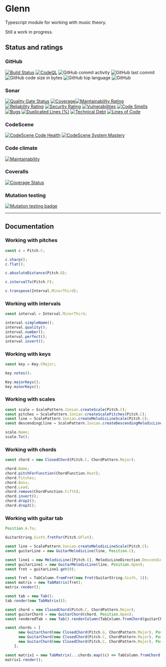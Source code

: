 # Glenn

Typescript module for working with music theory.

Still a work in progress.

## Status and ratings

### GitHub

[![Build Status](https://github.com/pedromsantos/glenn/actions/workflows/build.yml/badge.svg)](https://github.com/pedromsantos/glenn/actions/workflows/build.yml) [![CodeQL](https://github.com/pedromsantos/glenn/actions/workflows/codeql-analysis.yml/badge.svg)](https://github.com/pedromsantos/glenn/actions/workflows/codeql-analysis.yml)
![GitHub commit activity](https://img.shields.io/github/commit-activity/w/pedromsantos/glenn) ![GitHub last commit](https://img.shields.io/github/last-commit/pedromsantos/glenn) ![GitHub code size in bytes](https://img.shields.io/github/languages/code-size/pedromsantos/glenn)
![GitHub top language](https://img.shields.io/github/languages/top/pedromsantos/glenn) ![GitHub](https://img.shields.io/github/license/pedromsantos/glenn)

### Sonar

[![Quality Gate Status](https://sonarcloud.io/api/project_badges/measure?project=pedromsantos_glenn&metric=alert_status)](https://sonarcloud.io/summary/new_code?id=pedromsantos_glenn) [![Coverage](https://sonarcloud.io/api/project_badges/measure?project=pedromsantos_glenn&metric=coverage)](https://sonarcloud.io/summary/new_code?id=pedromsantos_glenn)[![Maintainability Rating](https://sonarcloud.io/api/project_badges/measure?project=pedromsantos_glenn&metric=sqale_rating)](https://sonarcloud.io/summary/new_code?id=pedromsantos_glenn) [![Reliability Rating](https://sonarcloud.io/api/project_badges/measure?project=pedromsantos_glenn&metric=reliability_rating)](https://sonarcloud.io/summary/new_code?id=pedromsantos_glenn) [![Security Rating](https://sonarcloud.io/api/project_badges/measure?project=pedromsantos_glenn&metric=security_rating)](https://sonarcloud.io/summary/new_code?id=pedromsantos_glenn) [![Vulnerabilities](https://sonarcloud.io/api/project_badges/measure?project=pedromsantos_glenn&metric=vulnerabilities)](https://sonarcloud.io/summary/new_code?id=pedromsantos_glenn) [![Code Smells](https://sonarcloud.io/api/project_badges/measure?project=pedromsantos_glenn&metric=code_smells)](https://sonarcloud.io/summary/new_code?id=pedromsantos_glenn) [![Bugs](https://sonarcloud.io/api/project_badges/measure?project=pedromsantos_glenn&metric=bugs)](https://sonarcloud.io/summary/new_code?id=pedromsantos_glenn) [![Duplicated Lines (%)](https://sonarcloud.io/api/project_badges/measure?project=pedromsantos_glenn&metric=duplicated_lines_density)](https://sonarcloud.io/summary/new_code?id=pedromsantos_glenn) [![Technical Debt](https://sonarcloud.io/api/project_badges/measure?project=pedromsantos_glenn&metric=sqale_index)](https://sonarcloud.io/summary/new_code?id=pedromsantos_glenn) [![Lines of Code](https://sonarcloud.io/api/project_badges/measure?project=pedromsantos_glenn&metric=ncloc)](https://sonarcloud.io/summary/new_code?id=pedromsantos_glenn) 

### CodeScene

[![CodeScene Code Health](https://codescene.io/projects/29675/status-badges/code-health)](https://codescene.io/projects/29675) [![CodeScene System Mastery](https://codescene.io/projects/29675/status-badges/system-mastery)](https://codescene.io/projects/29675)

### Code climate

[![Maintainability](https://api.codeclimate.com/v1/badges/0e30b8c79d21be9b0665/maintainability)](https://codeclimate.com/github/pedromsantos/glenn/maintainability)

### Coveralls

[![Coverage Status](https://coveralls.io/repos/github/pedromsantos/glenn/badge.svg?branch=master)](https://coveralls.io/github/pedromsantos/glenn?branch=master)

### Mutation testing

[![Mutation testing badge](https://img.shields.io/endpoint?style=flat&url=https%3A%2F%2Fbadge-api.stryker-mutator.io%2Fgithub.com%2Fpedromsantos%2Fglenn%2Fmaster)](https://dashboard.stryker-mutator.io/reports/github.com/pedromsantos/glenn/master)

---

## Documentation

### Working with pitches

```TypeScript
const c = Pitch.C;

c.sharp();
c.flat();

c.absoluteDistance(Pitch.D);

c.intervalTo(Pitch.F);

c.transpose(Interval.MinorThird);
```

### Working with intervals

```TypeScript
const interval = Interval.MinorThird;

interval.simpleName();
interval.quality();
interval.number();
interval.perfect();
interval.invert();

```

### Working with keys

```TypeScript
const key = Key.CMajor;

key.notes();

Key.majorKeys();
key.minorKeys();

```

### Working with scales

```TypeScript
const scale = ScalePattern.Ionian.createScale(Pitch.C);
const pitches = ScalePattern.Ionian.createScalePitches(Pitch.C);
const line = ScalePattern.Ionian.createMelodicLineScale(Pitch.C);
const descendingLline = ScalePattern.Ionian.createDescendingMelodicLineScale(Pitch.C);

scale.Name;
scale.To();
```

### Working with chords

```TypeScript
const chord = new ClosedChord(Pitch.C, ChordPattern.Major);

chord.Name;
chord.pitchForFunction(ChordFunction.Root);
chord.Pitches;
chord.Bass;
chord.Lead;
chord.remove(ChordFunction.Fifth);
chord.invert();
chord.drop2();
chord.drop3();

```

### Working with guitar tab

```TypeScript
Position.A.To;

GuitarString.Sixth.fretFor(Pitch.GFlat);

const line = ScalePattern.Ionian.createMelodicLineScale(Pitch.C);
const guitarLine = new GuitarMelodicLine(line, Position.C);

const line1 = new MelodicLine([Pitch.E], MelodicLineDirection.Descending);
const guitarLine1 = new GuitarMelodicLine(line, Position.Open);
const fret = guitarLine1.get(0);

const fret = TabColumn.fromFret(new Fret(GuitarString.Sixth, 1));
const matrix = new TabMatrix(fret);
matrix.render();

const tab = new Tab();
tab.render(new TabMatrix());

const chord = new ClosedChord(Pitch.C, ChordPattern.Major);
const guitarChord = new GuitarChord(chord, Position.Open);
const renderedTab = new Tab().renderColumn(TabColumn.fromChord(guitarChord));

const chords = [
      new GuitarChord(new ClosedChord(Pitch.G, ChordPattern.Major), Position.Open),
      new GuitarChord(new ClosedChord(Pitch.C, ChordPattern.Major), Position.Open),
      new GuitarChord(new ClosedChord(Pitch.C, ChordPattern.Major), Position.C),
    ];

const matrix1 = new TabMatrix(...chords.map((c) => TabColumn.fromChord(c)));
matrix1.render();
```
